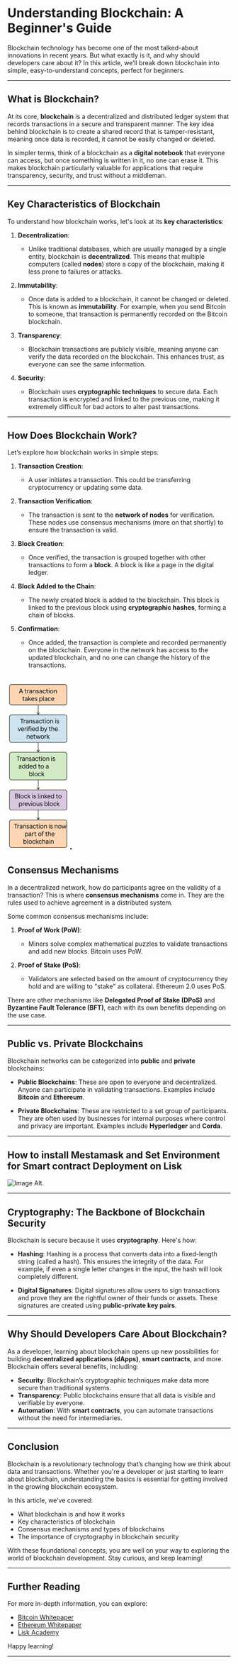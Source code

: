 # Understanding Blockchain: A Beginner's Guide

Blockchain technology has become one of the most talked-about innovations in recent years. But what exactly is it, and why should developers care about it? In this article, we’ll break down blockchain into simple, easy-to-understand concepts, perfect for beginners.

---

## What is Blockchain?

At its core, **blockchain** is a decentralized and distributed ledger system that records transactions in a secure and transparent manner. The key idea behind blockchain is to create a shared record that is tamper-resistant, meaning once data is recorded, it cannot be easily changed or deleted.

In simpler terms, think of a blockchain as a **digital notebook** that everyone can access, but once something is written in it, no one can erase it. This makes blockchain particularly valuable for applications that require transparency, security, and trust without a middleman.

---

## Key Characteristics of Blockchain

To understand how blockchain works, let's look at its **key characteristics**:

1. **Decentralization**: 
   - Unlike traditional databases, which are usually managed by a single entity, blockchain is **decentralized**. This means that multiple computers (called **nodes**) store a copy of the blockchain, making it less prone to failures or attacks.

2. **Immutability**:
   - Once data is added to a blockchain, it cannot be changed or deleted. This is known as **immutability**. For example, when you send Bitcoin to someone, that transaction is permanently recorded on the Bitcoin blockchain.

3. **Transparency**:
   - Blockchain transactions are publicly visible, meaning anyone can verify the data recorded on the blockchain. This enhances trust, as everyone can see the same information.

4. **Security**:
   - Blockchain uses **cryptographic techniques** to secure data. Each transaction is encrypted and linked to the previous one, making it extremely difficult for bad actors to alter past transactions.

---

## How Does Blockchain Work?

Let’s explore how blockchain works in simple steps:

1. **Transaction Creation**: 
   - A user initiates a transaction. This could be transferring cryptocurrency or updating some data.

2. **Transaction Verification**: 
   - The transaction is sent to the **network of nodes** for verification. These nodes use consensus mechanisms (more on that shortly) to ensure the transaction is valid.

3. **Block Creation**: 
   - Once verified, the transaction is grouped together with other transactions to form a **block**. A block is like a page in the digital ledger.

4. **Block Added to the Chain**: 
   - The newly created block is added to the blockchain. This block is linked to the previous block using **cryptographic hashes**, forming a chain of blocks.

5. **Confirmation**: 
   - Once added, the transaction is complete and recorded permanently on the blockchain. Everyone in the network has access to the updated blockchain, and no one can change the history of the transactions.

![Image Alt](https://github.com/Charlton0/LiskAfrica_Bootcamp/blob/76c468d443373f65fbbd009cd1cea3f26d44b5be/How%20Blockchain%20Works.png).
---

## Consensus Mechanisms

In a decentralized network, how do participants agree on the validity of a transaction? This is where **consensus mechanisms** come in. They are the rules used to achieve agreement in a distributed system.

Some common consensus mechanisms include:

1. **Proof of Work (PoW)**:
   - Miners solve complex mathematical puzzles to validate transactions and add new blocks. Bitcoin uses PoW.

2. **Proof of Stake (PoS)**:
   - Validators are selected based on the amount of cryptocurrency they hold and are willing to "stake" as collateral. Ethereum 2.0 uses PoS.

There are other mechanisms like **Delegated Proof of Stake (DPoS)** and **Byzantine Fault Tolerance (BFT)**, each with its own benefits depending on the use case.

---

## Public vs. Private Blockchains

Blockchain networks can be categorized into **public** and **private** blockchains:

- **Public Blockchains**: These are open to everyone and decentralized. Anyone can participate in validating transactions. Examples include **Bitcoin** and **Ethereum**.
  
- **Private Blockchains**: These are restricted to a set group of participants. They are often used by businesses for internal purposes where control and privacy are important. Examples include **Hyperledger** and **Corda**.

---
## How to install Mestamask and Set Environment for Smart contract Deployment on Lisk
![Image Alt]().

---

## Cryptography: The Backbone of Blockchain Security

Blockchain is secure because it uses **cryptography**. Here's how:

- **Hashing**: Hashing is a process that converts data into a fixed-length string (called a hash). This ensures the integrity of the data. For example, if even a single letter changes in the input, the hash will look completely different.
  
- **Digital Signatures**: Digital signatures allow users to sign transactions and prove they are the rightful owner of their funds or assets. These signatures are created using **public-private key pairs**.

---

## Why Should Developers Care About Blockchain?

As a developer, learning about blockchain opens up new possibilities for building **decentralized applications (dApps)**, **smart contracts**, and more. Blockchain offers several benefits, including:

- **Security**: Blockchain’s cryptographic techniques make data more secure than traditional systems.
- **Transparency**: Public blockchains ensure that all data is visible and verifiable by everyone.
- **Automation**: With **smart contracts**, you can automate transactions without the need for intermediaries.

---

## Conclusion

Blockchain is a revolutionary technology that’s changing how we think about data and transactions. Whether you're a developer or just starting to learn about blockchain, understanding the basics is essential for getting involved in the growing blockchain ecosystem.

In this article, we’ve covered:
- What blockchain is and how it works
- Key characteristics of blockchain
- Consensus mechanisms and types of blockchains
- The importance of cryptography in blockchain security

With these foundational concepts, you are well on your way to exploring the world of blockchain development. Stay curious, and keep learning!

---

## Further Reading

For more in-depth information, you can explore:
- [Bitcoin Whitepaper](https://bitcoin.org/bitcoin.pdf)
- [Ethereum Whitepaper](https://ethereum.org/en/whitepaper/)
- [Lisk Academy](https://lisk.io/academy)

Happy learning!

---


